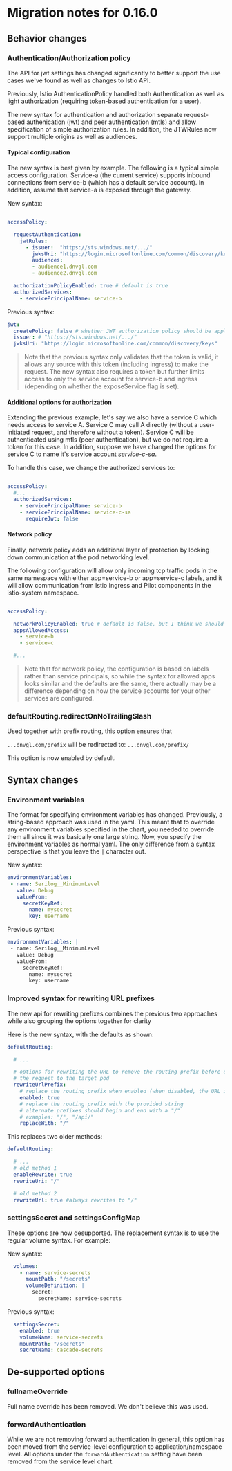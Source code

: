 # Migration notes for 0.16.0

## Behavior changes

### Authentication/Authorization policy

The API for jwt settings has changed significantly to better support the use cases we've found as well as changes to Istio API.

Previously, Istio AuthenticationPolicy handled both Authentication as well as light authorization (requiring token-based authentication for a user). 

The new syntax for authentication and authorization separate request-based authenication (jwt) and peer authentication (mtls) and allow specification of simple authorization rules. In addition, the JTWRules now support multiple origins as well as audiences.

#### Typical configuration

The new syntax is best given by example. The following is a typical simple access configuration. Service-a (the current service) supports inbound connections from service-b (which has a default service account). In addition, assume that service-a is exposed through the gateway.

New syntax:
``` yaml

accessPolicy:

  requestAuthentication:
    jwtRules:
      - issuer:  "https://sts.windows.net/.../"
        jwksUri: "https://login.microsoftonline.com/common/discovery/keys"
        audiences: 
        - audience1.dnvgl.com
        - audience2.dnvgl.com

  authorizationPolicyEnabled: true # default is true
  authorizedServices:
    - servicePrincipalName: service-b

```

Previous syntax:
``` yaml
jwt:
  createPolicy: false # whether JWT authorization policy should be applied
  issuer: # "https://sts.windows.net/.../"
  jwksUri: "https://login.microsoftonline.com/common/discovery/keys"
```

> Note that the previous syntax only validates that the token is valid, it allows any source with this token (including ingress) to make the request. The new syntax also requires a token but further limits access to only the service account for service-b and ingress (depending on whether the exposeService flag is set).


#### Additional options for authorization

Extending the previous example, let's say we also have a service C which needs access to service A. Service C may call A directly (without a user-initiated request, and therefore without a token). Service C will be authenticated using mtls (peer authentication), but we do not require a token for this case. In addition, suppose we have changed the options for service C to name it's service account *service-c-sa*.

To handle this case, we change the authorized services to:
``` yaml

accessPolicy:
  #...
  authorizedServices:
    - servicePrincipalName: service-b
    - servicePrincipalName: service-c-sa
      requireJwt: false
```



#### Network policy

Finally, network policy adds an additional layer of protection by locking down communication at the pod networking level. 

The following configuration will allow only incoming tcp traffic pods in the same namespace with either app=service-b or app=service-c labels, and it will allow communication from Istio Ingress and Pilot components in the istio-system namespace. 

``` yaml

accessPolicy:

  networkPolicyEnabled: true # default is false, but I think we should change this
  appsAllowedAccess:
    - service-b
    - service-c

  #...

```
> Note that for network policy, the configuration is based on labels rather than service principals, so while the syntax for allowed apps looks similar and the defaults are the same, there actually may be a difference depending on how the service accounts for your other services are configured.

### defaultRouting.redirectOnNoTrailingSlash

Used together with prefix routing, this option ensures that 

`...dnvgl.com/prefix` will be redirected to: `...dnvgl.com/prefix/`

This option is now enabled by default.
  

## Syntax changes

### Environment variables

The format for specifying environment variables has changed. Previously, a string-based approach was used in the yaml. This meant that to override any environment variables specified in the chart, you needed to override them all since it was basically one large string. Now, you specify the environment variables as normal yaml. The only difference from a syntax perspective is that you leave the `|` character out.

New syntax:

``` yaml
environmentVariables:
 - name: Serilog__MinimumLevel
   value: Debug
   valueFrom:
     secretKeyRef:
       name: mysecret
       key: username

```

Previous syntax:
``` yaml
environmentVariables: |
 - name: Serilog__MinimumLevel
   value: Debug
   valueFrom:
     secretKeyRef:
       name: mysecret
       key: username

```


### Improved syntax for rewriting URL prefixes

The new api for rewriting prefixes combines the previous two approaches while also grouping the options together for clarity

Here is the new syntax, with the defaults as shown:
``` yaml
defaultRouting:

  # ...

  # options for rewriting the URL to remove the routing prefix before delivering
  # the request to the target pod
  rewriteUrlPrefix:
    # replace the routing prefix when enabled (when disabled, the URL is not adjusted)
    enabled: true
    # replace the routing prefix with the provided string
    # alternate prefixes should begin and end with a "/"
    # examples: "/", "/api/"
    replaceWith: "/"
```

This replaces two older methods:

``` yaml
defaultRouting:

  # ...
  # old method 1
  enableRewrite: true
  rewriteUri: "/"

  # old method 2
  rewriteUrl: true #always rewrites to "/"
```

### settingsSecret and settingsConfigMap

These options are now desupported. The replacement syntax is to use the regular volume syntax. For example:

New syntax:
``` yaml
  volumes:
    - name: service-secrets
      mountPath: "/secrets"
      volumeDefinition: |
        secret:
          secretName: service-secrets
```

Previous syntax:
``` yaml
  settingsSecret:
    enabled: true
    volumeName: service-secrets
    mountPath: "/secrets"
    secretName: cascade-secrets

```

## De-supported options

### fullnameOverride

Full name override has been removed. We don't believe this was used.

### forwardAuthentication

While we are not removing forward authentication in general, this option has been moved from the service-level configuration to application/namespace level. All options under the `forwardAuthentication` setting have been removed from the service level chart.
